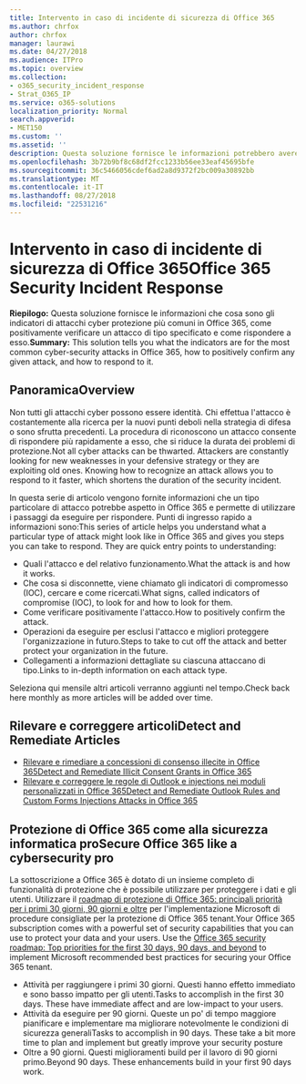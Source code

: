 ```yaml
---
title: Intervento in caso di incidente di sicurezza di Office 365
ms.author: chrfox
author: chrfox
manager: laurawi
ms.date: 04/27/2018
ms.audience: ITPro
ms.topic: overview
ms.collection:
- o365_security_incident_response
- Strat_O365_IP
ms.service: o365-solutions
localization_priority: Normal
search.appverid:
- MET150
ms.custom: ''
ms.assetid: ''
description: Questa soluzione fornisce le informazioni potrebbero avere gli attacchi si quali i più comune cyber correlati alla sicurezza in Office 365 e come rispondere a tali
ms.openlocfilehash: 3b72b9bf8c68df2fcc1233b56ee33eaf45695bfe
ms.sourcegitcommit: 36c5466056cdef6ad2a8d9372f2bc009a30892bb
ms.translationtype: MT
ms.contentlocale: it-IT
ms.lasthandoff: 08/27/2018
ms.locfileid: "22531216"
---
```

# <a name="office-365-security-incident-response"></a><span data-ttu-id="6f318-103">Intervento in caso di incidente di sicurezza di Office 365</span><span class="sxs-lookup"><span data-stu-id="6f318-103">Office 365 Security Incident Response</span></span>

 <span data-ttu-id="6f318-104">**Riepilogo:** Questa soluzione fornisce le informazioni che cosa sono gli indicatori di attacchi cyber protezione più comuni in Office 365, come positivamente verificare un attacco di tipo specificato e come rispondere a esso.</span><span class="sxs-lookup"><span data-stu-id="6f318-104">**Summary:** This solution tells you what the indicators are for the most common cyber-security attacks in Office 365, how to positively confirm any given attack, and how to respond to it.</span></span>
  
## <a name="overview"></a><span data-ttu-id="6f318-105">Panoramica</span><span class="sxs-lookup"><span data-stu-id="6f318-105">Overview</span></span>
<span data-ttu-id="6f318-p101">Non tutti gli attacchi cyber possono essere identità. Chi effettua l'attacco è costantemente alla ricerca per la nuovi punti deboli nella strategia di difesa o sono sfrutta precedenti. La procedura di riconoscono un attacco consente di rispondere più rapidamente a esso, che si riduce la durata dei problemi di protezione.</span><span class="sxs-lookup"><span data-stu-id="6f318-p101">Not all cyber attacks can be thwarted. Attackers are constantly looking for new weaknesses in your defensive strategy or they are exploiting old ones. Knowing how to recognize an attack allows you to respond to it faster, which shortens the duration of the security incident.</span></span>

<span data-ttu-id="6f318-p102">In questa serie di articolo vengono fornite informazioni che un tipo particolare di attacco potrebbe aspetto in Office 365 e permette di utilizzare i passaggi da eseguire per rispondere. Punti di ingresso rapido a informazioni sono:</span><span class="sxs-lookup"><span data-stu-id="6f318-p102">This series of article helps you understand what a particular type of attack might look like in Office 365 and gives you steps you can take to respond. They are quick entry points to understanding:</span></span>
 
- <span data-ttu-id="6f318-111">Quali l'attacco e del relativo funzionamento.</span><span class="sxs-lookup"><span data-stu-id="6f318-111">What the attack is and how it works.</span></span>
- <span data-ttu-id="6f318-112">Che cosa si disconnette, viene chiamato gli indicatori di compromesso (IOC), cercare e come ricercati.</span><span class="sxs-lookup"><span data-stu-id="6f318-112">What signs, called indicators of compromise (IOC), to look for and how to look for them.</span></span>
- <span data-ttu-id="6f318-113">Come verificare positivamente l'attacco.</span><span class="sxs-lookup"><span data-stu-id="6f318-113">How to positively confirm the attack.</span></span>
- <span data-ttu-id="6f318-114">Operazioni da eseguire per esclusi l'attacco e migliori proteggere l'organizzazione in futuro.</span><span class="sxs-lookup"><span data-stu-id="6f318-114">Steps to take to cut off the attack and better protect your organization in the future.</span></span>
- <span data-ttu-id="6f318-115">Collegamenti a informazioni dettagliate su ciascuna attaccano di tipo.</span><span class="sxs-lookup"><span data-stu-id="6f318-115">Links to in-depth information on each attack type.</span></span>

<span data-ttu-id="6f318-116">Seleziona qui mensile altri articoli verranno aggiunti nel tempo.</span><span class="sxs-lookup"><span data-stu-id="6f318-116">Check back here monthly as more articles will be added over time.</span></span>

## <a name="detect-and-remediate-articles"></a><span data-ttu-id="6f318-117">Rilevare e correggere articoli</span><span class="sxs-lookup"><span data-stu-id="6f318-117">Detect and Remediate Articles</span></span>
- [<span data-ttu-id="6f318-118">Rilevare e rimediare a concessioni di consenso illecite in Office 365</span><span class="sxs-lookup"><span data-stu-id="6f318-118">Detect and Remediate Illicit Consent Grants in Office 365</span></span>](detect-and-remediate-illicit-consent-grants.md)
- [<span data-ttu-id="6f318-119">Rilevare e correggere le regole di Outlook e injections nei moduli personalizzati in Office 365</span><span class="sxs-lookup"><span data-stu-id="6f318-119">Detect and Remediate Outlook Rules and Custom Forms Injections Attacks in Office 365</span></span>](detect-and-remediate-outlook-rules-forms-attack.md)
 
## <a name="secure-office-365-like-a-cybersecurity-pro"></a><span data-ttu-id="6f318-120">Protezione di Office 365 come alla sicurezza informatica pro</span><span class="sxs-lookup"><span data-stu-id="6f318-120">Secure Office 365 like a cybersecurity pro</span></span>
<span data-ttu-id="6f318-p103">La sottoscrizione a Office 365 è dotato di un insieme completo di funzionalità di protezione che è possibile utilizzare per proteggere i dati e gli utenti.  Utilizzare il [roadmap di protezione di Office 365: principali priorità per i primi 30 giorni, 90 giorni e oltre](https://support.office.com/article/Office-365-security-roadmap-Top-priorities-for-the-first-30-days-90-days-and-beyond-28c86a1c-e4dd-4aad-a2a6-c768a21cb352) per l'implementazione Microsoft di procedure consigliate per la protezione di Office 365 tenant.</span><span class="sxs-lookup"><span data-stu-id="6f318-p103">Your Office 365 subscription comes with a powerful set of security capabilities that you can use to protect your data and your users.  Use the [Office 365 security roadmap: Top priorities for the first 30 days, 90 days, and beyond](https://support.office.com/article/Office-365-security-roadmap-Top-priorities-for-the-first-30-days-90-days-and-beyond-28c86a1c-e4dd-4aad-a2a6-c768a21cb352) to implement Microsoft recommended best practices for securing your Office 365 tenant.</span></span>
- <span data-ttu-id="6f318-p104">Attività per raggiungere i primi 30 giorni.  Questi hanno effetto immediato e sono basso impatto per gli utenti.</span><span class="sxs-lookup"><span data-stu-id="6f318-p104">Tasks to accomplish in the first 30 days.  These have immediate affect and are low-impact to your users.</span></span>
- <span data-ttu-id="6f318-p105">Attività da eseguire per 90 giorni. Queste un po' di tempo maggiore pianificare e implementare ma migliorare notevolmente le condizioni di sicurezza generali</span><span class="sxs-lookup"><span data-stu-id="6f318-p105">Tasks to accomplish in 90 days. These take a bit more time to plan and implement but greatly improve your security posture</span></span>
- <span data-ttu-id="6f318-p106">Oltre a 90 giorni. Questi miglioramenti build per il lavoro di 90 giorni primo.</span><span class="sxs-lookup"><span data-stu-id="6f318-p106">Beyond 90 days. These enhancements build in your first 90 days work.</span></span>






